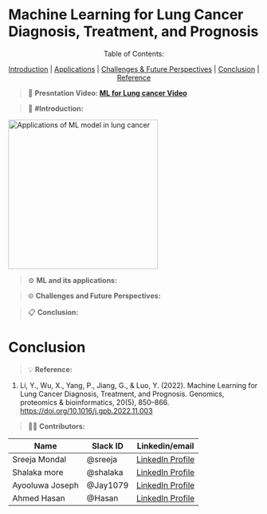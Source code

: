 # Machine Learning for Lung Cancer Diagnosis, Treatment, and Prognosis

<p align="center"> Table of Contents: </p>
<p align="center">
  <a href="#Introduction">Introduction</a> | 
  <a href="#ML-and-its-applications">Applications</a> | 
  <a href="#Challenges-and-Future-Perspectives">Challenges & Future Perspectives</a> | 
  <a href="#Conclusion">Conclusion</a> | 
  <a href="#Reference">Reference</a>
</p>

> 🎥 **Presntation Video: <a href="https://www.google.com" target="_blank">	ML for Lung cancer Video</a>**

> 📝 **#Introduction:** 


<img src="https://github.com/user-attachments/assets/05deaa57-4eba-411a-8125-d7b4224e95ab" alt="Applications of ML model in lung cancer" width="300" />


> ⚙️ **ML and its applications:**

> 🌐 **Challenges and Future Perspectives:**

> 📋 **Conclusion:**

# Conclusion
> :bulb: **Reference:** 
1. Li, Y., Wu, X., Yang, P., Jiang, G., & Luo, Y. (2022). Machine Learning for Lung Cancer Diagnosis, Treatment, and Prognosis. Genomics, proteomics & bioinformatics, 20(5), 850–866. https://doi.org/10.1016/j.gpb.2022.11.003

> 👩‍💻 **Contributors:**

| Name      | Slack ID|Linkedin/email |
| ----------- |----------- |----------- |
| Sreeja Mondal| @sreeja | <a href="https://linkedin.com/in/sreejamondal263/" target="_blank">	LinkedIn Profile</a> |
| Shalaka more | @shalaka | <a href="https://www.linkedin.com/in/shalaka-more-03277913b/" target="_blank">	LinkedIn Profile</a>  |
| Ayooluwa Joseph| @Jay1079 | <a href="https://www.markdownguide.org" target="_blank">	LinkedIn Profile</a> |
| Ahmed Hasan | @Hasan | <a href="https://www.markdownguide.org" target="_blank">	LinkedIn Profile</a> |
